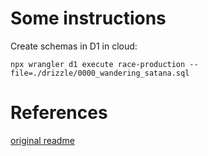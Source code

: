 # Some instructions

Create schemas in D1 in cloud:
```
npx wrangler d1 execute race-production --file=./drizzle/0000_wandering_satana.sql
```

# References
[original readme](https://github.com/jose-donato/race-stack)